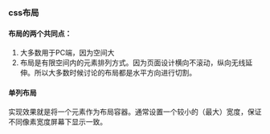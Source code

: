 ### css布局

#### 布局的两个共同点：

1. 大多数用于PC端，因为空间大
2. 布局是有限空间内的元素排列方式。因为页面设计横向不滚动，纵向无线延伸。所以大多数时候讨论的布局都是水平方向进行切割。

#### 单列布局

实现效果就是将一个元素作为布局容器。通常设置一个较小的（最大）宽度，保证不同像素宽度屏幕下显示一致。

